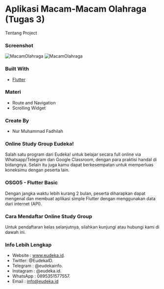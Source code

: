 # Aplikasi Macam-Macam Olahraga (Tugas 3)

Tentang Project

### Screenshot
![MacamOlahraga](assets/images/1.png)
![MacamOlahraga](assets/images/2.png)
### Built With
* [Flutter](https://flutter.dev//)
### Materi
* Route and Navigation
* Scrolling Widget
### Create By
* Nur Muhammad Fadhilah
### Online Study Group Eudeka!
Salah satu program dari Eudeka! untuk belajar secara full online via Whatsapp/Telegram dan Google Classroom, dengan para praktisi handal di bidangnya. Selain itu juga kamu dapat berkesempatan untuk memperluas koneksimu dengan peserta lain.
### OSG05 - Flutter Basic
Dengan jangka waktu lebih kurang 2 bulan, peserta diharapkan dapat mengenal dan membuat aplikasi simple Flutter dengan menggunakan data dari internet (API).
### Cara Mendaftar Online Study Group
Untuk pendaftaran kelas selanjutnya, silahkan kunjungi atau hubungi kami di dawah ini.
### Info Lebih Lengkap
* Website : www.eudeka.id.
* Twitter: @EudekaID.
* Telegram : @eudekainfo.
* Instagram : @eudeka.id.
* WhatsApp : 0895351577557.
* Email : info@eudeka.id